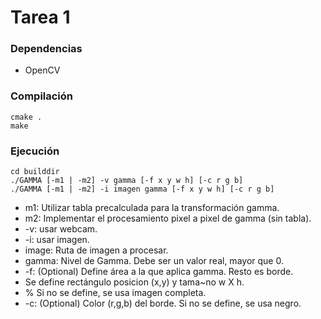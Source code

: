 # Tarea 1

### Dependencias
* OpenCV

### Compilación
```
cmake .
make
```

### Ejecución
```
cd builddir
./GAMMA [-m1 | -m2] -v gamma [-f x y w h] [-c r g b]
./GAMMA [-m1 | -m2] -i imagen gamma [-f x y w h] [-c r g b]
```
* m1: Utilizar tabla precalculada para la transformación gamma.
* m2: Implementar el procesamiento pixel a pixel de gamma (sin tabla).
* -v: usar webcam.
* -i: usar imagen.
* image: Ruta de imagen a procesar.
* gamma: Nivel de Gamma. Debe ser un valor real, mayor que 0.
* -f: (Optional) Define área a la que aplica gamma. Resto es borde.
* Se define rectángulo posicion (x,y) y tama~no w X h.
* % Si no se define, se usa imagen completa.
* -c: (Optional) Color (r,g,b) del borde. Si no se define,
se usa negro.
